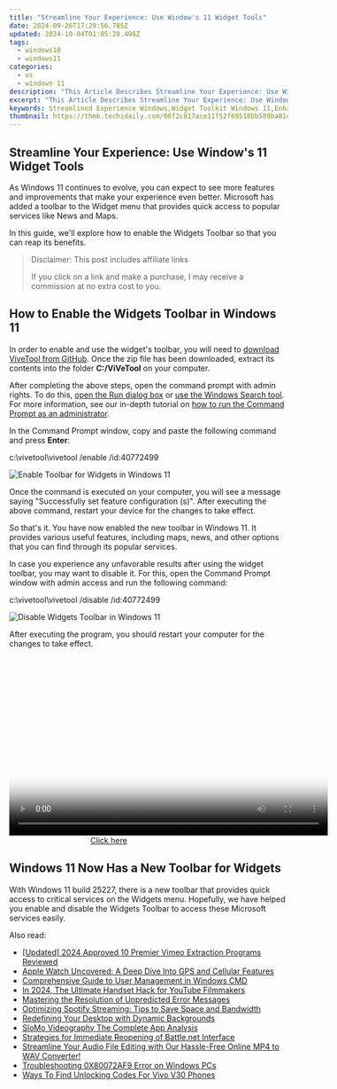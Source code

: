 ```yaml
---
title: "Streamline Your Experience: Use Window's 11 Widget Tools"
date: 2024-09-26T17:29:56.785Z
updated: 2024-10-04T01:05:20.498Z
tags:
  - windows10
  - windows11
categories:
  - os
  - windows 11
description: "This Article Describes Streamline Your Experience: Use Window's 11 Widget Tools"
excerpt: "This Article Describes Streamline Your Experience: Use Window's 11 Widget Tools"
keywords: Streamlined Experience Windows,Widget Toolkit Windows 11,Enhance User Interface Windows,Windows 11 UI Efficiency,Simplify Windows Tools,Optimize Window's Widgets,Improve Win 11 Usability
thumbnail: https://thmb.techidaily.com/08f2c817ace11f52f69518bb589ba81c382ee3c50cca52847005eac86a562eee.jpg
---
```


## Streamline Your Experience: Use Window's 11 Widget Tools

 As Windows 11 continues to evolve, you can expect to see more features and improvements that make your experience even better. Microsoft has added a toolbar to the Widget menu that provides quick access to popular services like News and Maps.

 In this guide, we'll explore how to enable the Widgets Toolbar so that you can reap its benefits.

>  Disclaimer: This post includes affiliate links
>
>  If you click on a link and make a purchase, I may receive a commission at no extra cost to you.
>

## How to Enable the Widgets Toolbar in Windows 11

 In order to enable and use the widget's toolbar, you will need to [download ViveTool from GitHub](https://github.com/thebookisclosed/ViVe/releases). Once the zip file has been downloaded, extract its contents into the folder **C:/ViVeTool** on your computer.

 After completing the above steps, open the command prompt with admin rights. To do this, [open the Run dialog box](https://www.makeuseof.com/windows-open-run-command-dialog-box/) or [use the Windows Search tool](https://www.makeuseof.com/windows-search-use-guide/). For more information, see our in-depth tutorial on [how to run the Command Prompt as an administrator](https://www.makeuseof.com/windows-run-command-prompt-admin/).

 In the Command Prompt window, copy and paste the following command and press **Enter**:

c:\vivetool\vivetool /enable /id:40772499

![Enable Toolbar for Widgets in Windows 11](https://static1.makeuseofimages.com/wordpress/wp-content/uploads/2023/01/enable-toolbar-for-widgets-in-windows-11.jpg)

 Once the command is executed on your computer, you will see a message saying "Successfully set feature configuration (s)". After executing the above command, restart your device for the changes to take effect.

 So that's it. You have now enabled the new toolbar in Windows 11\. It provides various useful features, including maps, news, and other options that you can find through its popular services.

 In case you experience any unfavorable results after using the widget toolbar, you may want to disable it. For this, open the Command Prompt window with admin access and run the following command:

c:\vivetool\vivetool /disable /id:40772499

![Disable Widgets Toolbar in Windows 11](https://static1.makeuseofimages.com/wordpress/wp-content/uploads/2023/01/disable-widgets-toolbar-in-windows-11.jpg)

 After executing the program, you should restart your computer for the changes to take effect.

<!-- affiliate ads begin -->
<span id="1160850">
					<video width="576" height="324" style="cursor:pointer"
           poster="//a.impactradius-go.com/display-clicktoplayimage/1160850.png"
           onclick="if(!this.playClicked){this.play();this.setAttribute('controls',true);this.playClicked=true;}">
	   <source src="//a.impactradius-go.com/display-ad/14559-1160850">
	   <img src="//a.impactradius-go.com/display-clicktoplayimage/1160850.png" style="border: none; height: 100%; width: 100%; object-fit: contain">
	</video>
	<div style="width:360px;text-align:center"><a href="javascript:window.open(decodeURIComponent('https%3A%2F%2Fpropmoneyinc.pxf.io%2Fc%2F5597632%2F1160850%2F14559'), '_blank');void(0);">Click here</a></div>
</span>
<img height="0" width="0" src="https://imp.pxf.io/i/5597632/1160850/14559" style="position:absolute;visibility:hidden;" border="0" />
<!-- affiliate ads end -->

## Windows 11 Now Has a New Toolbar for Widgets

 With Windows 11 build 25227, there is a new toolbar that provides quick access to critical services on the Widgets menu. Hopefully, we have helped you enable and disable the Widgets Toolbar to access these Microsoft services easily.

<ins class="adsbygoogle"
     style="display:block"
     data-ad-format="autorelaxed"
     data-ad-client="ca-pub-7571918770474297"
     data-ad-slot="1223367746"></ins>

<ins class="adsbygoogle"
     style="display:block"
     data-ad-client="ca-pub-7571918770474297"
     data-ad-slot="8358498916"
     data-ad-format="auto"
     data-full-width-responsive="true"></ins>

<span class="atpl-alsoreadstyle">Also read:</span>
<div><ul>
<li><a href="https://vimeo-videos.techidaily.com/updated-2024-approved-10-premier-vimeo-extraction-programs-reviewed/"><u>[Updated] 2024 Approved 10 Premier Vimeo Extraction Programs Reviewed</u></a></li>
<li><a href="https://buynow-info.techidaily.com/apple-watch-uncovered-a-deep-dive-into-gps-and-cellular-features/"><u>Apple Watch Uncovered: A Deep Dive Into GPS and Cellular Features</u></a></li>
<li><a href="https://win11.techidaily.com/comprehensive-guide-to-user-management-in-windows-cmd/"><u>Comprehensive Guide to User Management in Windows CMD</u></a></li>
<li><a href="https://youtube-docs.techidaily.com/24-the-ultimate-handset-hack-for-youtube-filmmakers/"><u>In 2024, The Ultimate Handset Hack for YouTube Filmmakers</u></a></li>
<li><a href="https://win11.techidaily.com/mastering-the-resolution-of-unpredicted-error-messages/"><u>Mastering the Resolution of Unpredicted Error Messages</u></a></li>
<li><a href="https://media-tips.techidaily.com/optimizing-spotify-streaming-tips-to-save-space-and-bandwidth/"><u>Optimizing Spotify Streaming: Tips to Save Space and Bandwidth</u></a></li>
<li><a href="https://win11.techidaily.com/redefining-your-desktop-with-dynamic-backgrounds/"><u>Redefining Your Desktop with Dynamic Backgrounds</u></a></li>
<li><a href="https://extra-information.techidaily.com/slomo-videography-the-complete-app-analysis/"><u>SloMo Videography The Complete App Analysis</u></a></li>
<li><a href="https://win11.techidaily.com/strategies-for-immediate-reopening-of-battlenet-interface/"><u>Strategies for Immediate Reopening of Battle.net Interface</u></a></li>
<li><a href="https://discover-guides.techidaily.com/streamline-your-audio-file-editing-with-our-hassle-free-online-mp4-to-wav-converter/"><u>Streamline Your Audio File Editing with Our Hassle-Free Online MP4 to WAV Converter!</u></a></li>
<li><a href="https://windows11.techidaily.com/troubleshooting-0x80072af9-error-on-windows-pcs/"><u>Troubleshooting 0X80072AF9 Error on Windows PCs</u></a></li>
<li><a href="https://sim-unlock.techidaily.com/ways-to-find-unlocking-codes-for-vivo-v30-phones-by-drfone-android/"><u>Ways To Find Unlocking Codes For Vivo V30 Phones</u></a></li>
</ul></div>

